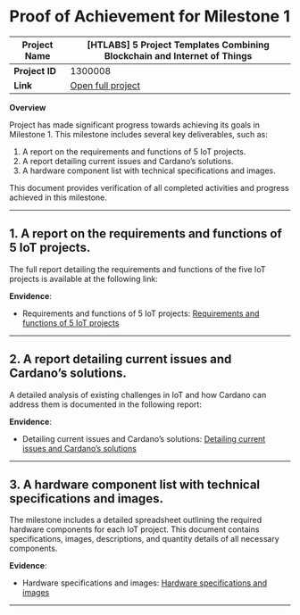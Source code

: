 # Proof of Achievement for Milestone 1


| **Project Name**| [HTLABS] 5 Project Templates Combining Blockchain and Internet of Things |
|------------|---------|
| **Project ID** | 1300008 |
| **Link** | [Open full project](https://milestones.projectcatalyst.io/projects/1300008) |


**Overview**

Project has made significant progress towards achieving its goals in Milestone 1. This milestone includes several key deliverables, such as:
1. A report on the requirements and functions of 5 IoT projects.
2. A report detailing current issues and Cardano’s solutions.
3. A hardware component list with technical specifications and images.

This document provides verification of all completed activities and progress achieved in this milestone.

---

## **1. A report on the requirements and functions of 5 IoT projects.**

The full report detailing the requirements and functions of the five IoT projects is available at the following link:

**Envidence**:
 - Requirements and functions of 5 IoT projects:  [Requirements and functions of 5 IoT projects](https://github.com/htlabs-xyz/Project-Catalyst/blob/main/1300008/Milestone%201/1300008-%5BHTLABS%5D-Requirements%20and%20functions%20of%205%20IoT%20projects.md)
---

## **2. A report detailing current issues and Cardano’s solutions.** 

A detailed analysis of existing challenges in IoT and how Cardano can address them is documented in the following report:

**Envidence**:
 - Detailing current issues and Cardano’s solutions:  [Detailing current issues and Cardano’s solutions](https://github.com/htlabs-xyz/Project-Catalyst/blob/main/1300008/Milestone%201/1300008-%5BHTLABS%5D-Detailing%20current%20issues%20and%20Cardano%E2%80%99s%20solutions.md)
--- 

## **3. A hardware component list with technical specifications and images.**  

The milestone includes a detailed spreadsheet outlining the required hardware components for each IoT project. This document contains specifications, images, descriptions, and quantity details of all necessary components.

**Evidence**:  
 - Hardware specifications and images: [Hardware specifications and images](https://docs.google.com/spreadsheets/d/e/2PACX-1vTID7Z35b9XuT2ol5hrctCdBrLYh3Y4F_6XsKN6K4dy0E0ihsyINcjqFBqYU7yLYox4j3Bi6_p1b_JX/pubhtml)
---
